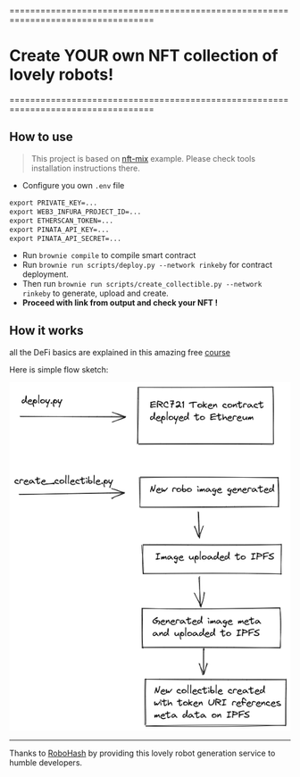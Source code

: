 ==================================================================================
# Create YOUR own NFT collection of lovely robots!

==================================================================================

## How to use
> This project is based on [nft-mix](https://github.com/PatrickAlphaC/nft-mix) example. 
> Please check tools installation instructions there.

* Configure you own `.env` file
```
export PRIVATE_KEY=...
export WEB3_INFURA_PROJECT_ID=...
export ETHERSCAN_TOKEN=...
export PINATA_API_KEY=...
export PINATA_API_SECRET=...

```

* Run `brownie compile` to compile smart contract
* Run `brownie run scripts/deploy.py --network rinkeby` for contract deployment.
* Then run `brownie run scripts/create_collectible.py --network rinkeby` to generate, upload and create.
* **Proceed with link from output and check your NFT !**

## How it works
all the DeFi basics are explained in this amazing free [course](https://www.youtube.com/watch?v=M576WGiDBdQ)

Here is simple flow sketch:

![](schema.png)


----------------------------------------------------------------------------------
Thanks to [RoboHash](robohash.org) by providing this lovely robot generation service to humble developers.
